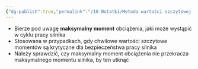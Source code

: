 ```yaml
---
{"dg-publish":true,"permalink":"/10 Notatki/Metoda wartości szczytowej (moment maksymalny)/","tags":["wiedza/definicja"]}
---
```


* Bierze pod uwagę **maksymalny moment** obciążenia, jaki może wystąpić w cyklu pracy silnika
* Stosowana w przypadkach, gdy chwilowe wartości szczytowe momentów są krytyczne dla bezpieczeństwa  pracy silnika
* Należy sprawdzić, czy maksymalny moment obciążenia nie przekracza maksymalnego momentu silnika, by ten utknąć